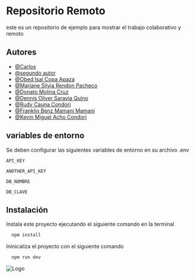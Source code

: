 
# Repositorio Remoto

este es un repositorio de ejemplo para mostrar el trabajo colaborativo y remoto


## Autores

- [@Carlos](https://www.github.com/octokatherine)
- [@segundo autor](https://www.github.com/octokatherine)
- [@Obed Isaí Copa Apaza](https://github.com/isaicopa/)
- [@Mariane Silvia Rendon Pacheco](https://github.com/marianenew) 
- [@Donato Molina Cruz](https://github.com/DonatoMC) 
- [@Dennis Oliver Saravia Quino](https://github.com/Sys-SQ)
- [@Rudy Cauna Condori](https://github.com/RudyCauna)
- [@Franklin Benz Mamani Mamani](https://github.com/franklinbmm) 
- [@Kevin Miguel Acho Condori](https://github.com/ElKevinM69)
## variables de entorno

Se deben configurar las siguientes variables de entorno en su archivo .env

`API_KEY`

`ANOTHER_API_KEY`

`DB_NOMBRE`

`DB_CLAVE`


## Instalación

Instala este proyecto ejecutando el siguiente comando en la terminal

```bash
  npm install
```

Ininicaliza el proyecto con el siguiente comando


```bash
  npm run dev
```
![Logo](https://dev-to-uploads.s3.amazonaws.com/uploads/articles/th5xamgrr6se0x5ro4g6.png)


